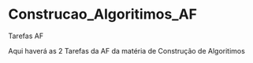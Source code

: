 # Construcao_Algoritimos_AF
 Tarefas AF

Aqui haverá as 2 Tarefas da AF da matéria de Construção de Algoritimos